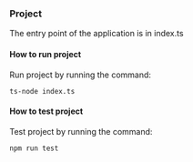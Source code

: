 ### Project

The entry point of the application is in index.ts

#### How to run project

Run project by running the command:

```
ts-node index.ts

```

#### How to test project

Test project by running the command:

```
npm run test

```